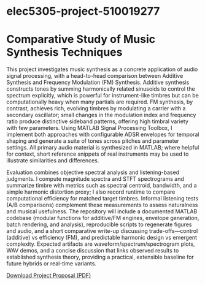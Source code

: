 # elec5305-project-510019277
# Comparative Study of Music Synthesis Techniques

This project investigates music synthesis as a concrete application of audio signal processing, with a head-to-head comparison between Additive Synthesis and Frequency Modulation (FM) Synthesis. Additive synthesis constructs tones by summing harmonically related sinusoids to control the spectrum explicitly, which is powerful for instrument-like timbres but can be computationally heavy when many partials are required. FM synthesis, by contrast, achieves rich, evolving timbres by modulating a carrier with a secondary oscillator; small changes in the modulation index and frequency ratio produce distinctive sideband patterns, offering high timbral variety with few parameters. Using MATLAB Signal Processing Toolbox, I implement both approaches with configurable ADSR envelopes for temporal shaping and generate a suite of tones across pitches and parameter settings. All primary audio material is synthesized in MATLAB; where helpful for context, short reference snippets of real instruments may be used to illustrate similarities and differences.

Evaluation combines objective spectral analysis and listening-based judgments. I compute magnitude spectra and STFT spectrograms and summarize timbre with metrics such as spectral centroid, bandwidth, and a simple harmonic distortion proxy; I also record runtime to compare computational efficiency for matched target timbres. Informal listening tests (A/B comparisons) complement these measurements to assess naturalness and musical usefulness. The repository will include a documented MATLAB codebase (modular functions for additive/FM engines, envelope generation, batch rendering, and analysis), reproducible scripts to regenerate figures and audio, and a short comparative write-up discussing trade-offs—control (additive) vs efficiency (FM), and predictable harmonic design vs emergent complexity. Expected artifacts are waveform/spectrum/spectrogram plots, WAV demos, and a concise discussion that links observed results to established synthesis theory, providing a practical, extensible baseline for future hybrids or real-time variants.

[Download Project Proposal (PDF)](Project%20Proposal.pdf)
